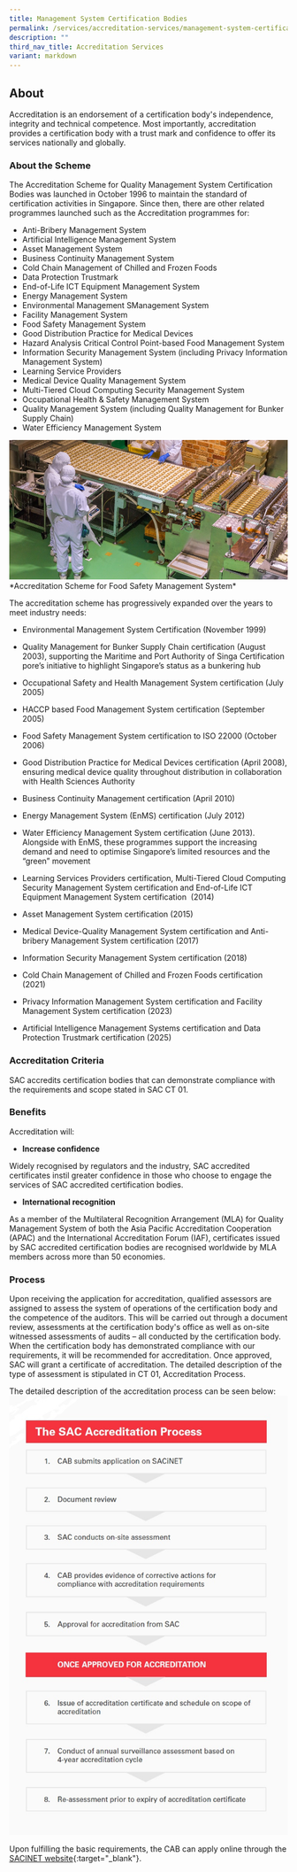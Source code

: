 ```yaml
---
title: Management System Certification Bodies
permalink: /services/accreditation-services/management-system-certification-bodies/
description: ""
third_nav_title: Accreditation Services
variant: markdown
---
```

## About

Accreditation is an endorsement of a certification body's independence, integrity and technical competence. Most importantly, accreditation provides a certification body with a trust mark and confidence to offer its services nationally and globally.

### About the Scheme

The Accreditation Scheme for Quality Management System Certification Bodies was launched in October 1996 to maintain the standard of certification activities in Singapore. Since then, there are other related programmes launched such as the Accreditation programmes for:

* Anti-Bribery Management System
* Artificial Intelligence Management System
* Asset Management System
* Business Continuity Management System
* Cold Chain Management of Chilled and Frozen Foods
* Data Protection Trustmark
* End-of-Life ICT Equipment Management System
* Energy Management System
* Environmental Management SManagement System
* Facility Management System
* Food Safety Management System
* Good Distribution Practice for Medical Devices
* Hazard Analysis Critical Control Point-based Food Management System
* Information Security Management System (including Privacy Information Management System)
* Learning Service Providers
* Medical Device Quality Management System
* Multi-Tiered Cloud Computing Security Management System
* Occupational Health &amp; Safety Management System
* Quality Management System (including Quality Management for Bunker Supply Chain) 
* Water Efficiency Management System
 

![Food Safety Management System](/images/services/food-management-accreditation.jpg)
*Accreditation Scheme for Food Safety Management System\*

       

The accreditation scheme has progressively expanded over the years to meet industry needs:

* Environmental Management System Certification (November 1999)        

* Quality Management for Bunker Supply Chain certification (August 2003), supporting the Maritime and Port Authority of Singa Certification pore’s initiative to highlight Singapore’s status as a bunkering hub

* Occupational Safety and Health Management System certification (July 2005)

* HACCP based Food Management System certification (September 2005)

* Food Safety Management System certification to ISO 22000 (October 2006)

* Good Distribution Practice for Medical Devices certification (April 2008), ensuring medical device quality throughout distribution in collaboration with Health Sciences Authority

* Business Continuity Management certification (April 2010)

*  Energy Management System (EnMS) certification (July 2012)

* Water Efficiency Management System certification (June 2013). Alongside with EnMS, these programmes support the increasing demand and need to optimise Singapore’s limited resources and the “green” movement

* Learning Services Providers certification, Multi-Tiered Cloud Computing Security Management System certification and End-of-Life ICT Equipment Management System certification  (2014)

* Asset Management System certification (2015)

* Medical Device-Quality Management System certification and Anti-bribery Management System certification (2017)

* Information Security Management System certification (2018)

* Cold Chain Management of Chilled and Frozen Foods certification (2021)

* Privacy Information Management System certification and Facility Management System certification (2023)

* Artificial Intelligence Management Systems certification and Data Protection Trustmark certification (2025)


### Accreditation Criteria

SAC accredits certification bodies that can demonstrate compliance with the requirements and scope stated in SAC CT 01.


### Benefits
Accreditation will:

* **Increase confidence**

Widely recognised by regulators and the industry, SAC accredited certificates instil greater confidence in those who choose to engage the services of SAC accredited certification bodies. 

* **International recognition**

As a member of the Multilateral Recognition Arrangement (MLA) for Quality Management System of both the Asia Pacific Accreditation Cooperation (APAC) and the International Accreditation Forum (IAF), certificates issued by SAC accredited certification bodies are recognised worldwide by MLA members across more than 50 economies.

### Process
Upon receiving the application for accreditation, qualified assessors are assigned to assess the system of operations of the certification body and the competence of the auditors. This will be carried out through a document review, assessments at the certification body's office as well as on-site witnessed assessments of audits – all conducted by the certification body. When the certification body has demonstrated compliance with our requirements, it will be recommended for accreditation. Once approved, SAC will grant a certificate of accreditation. The detailed description of the type of assessment is stipulated in CT 01, Accreditation Process. 

The detailed description of the accreditation process can be seen below:  
![Accreditation Process](/images/services/sac-accreditation-process-flowchart.jpg) 

Upon fulfilling the basic requirements, the CAB can apply online through the [SACINET website](https://sacinet2.enterprisesg.gov.sg){:target="_blank"}.